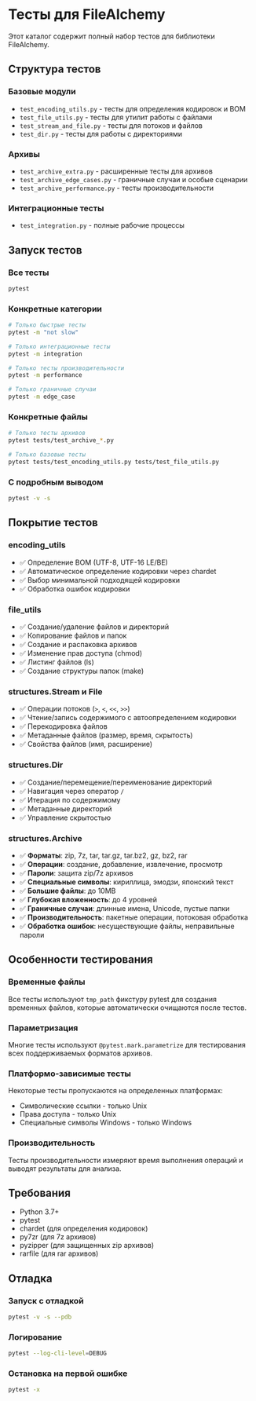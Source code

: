 # Тесты для FileAlchemy

Этот каталог содержит полный набор тестов для библиотеки FileAlchemy.

## Структура тестов

### Базовые модули
- `test_encoding_utils.py` - тесты для определения кодировок и BOM
- `test_file_utils.py` - тесты для утилит работы с файлами
- `test_stream_and_file.py` - тесты для потоков и файлов
- `test_dir.py` - тесты для работы с директориями

### Архивы
- `test_archive_extra.py` - расширенные тесты для архивов
- `test_archive_edge_cases.py` - граничные случаи и особые сценарии
- `test_archive_performance.py` - тесты производительности

### Интеграционные тесты
- `test_integration.py` - полные рабочие процессы

## Запуск тестов

### Все тесты
```bash
pytest
```

### Конкретные категории
```bash
# Только быстрые тесты
pytest -m "not slow"

# Только интеграционные тесты
pytest -m integration

# Только тесты производительности
pytest -m performance

# Только граничные случаи
pytest -m edge_case
```

### Конкретные файлы
```bash
# Только тесты архивов
pytest tests/test_archive_*.py

# Только базовые тесты
pytest tests/test_encoding_utils.py tests/test_file_utils.py
```

### С подробным выводом
```bash
pytest -v -s
```

## Покрытие тестов

### encoding_utils
- ✅ Определение BOM (UTF-8, UTF-16 LE/BE)
- ✅ Автоматическое определение кодировки через chardet
- ✅ Выбор минимальной подходящей кодировки
- ✅ Обработка ошибок кодировки

### file_utils
- ✅ Создание/удаление файлов и директорий
- ✅ Копирование файлов и папок
- ✅ Создание и распаковка архивов
- ✅ Изменение прав доступа (chmod)
- ✅ Листинг файлов (ls)
- ✅ Создание структуры папок (make)

### structures.Stream и File
- ✅ Операции потоков (`>`, `<`, `<<`, `>>`)
- ✅ Чтение/запись содержимого с автоопределением кодировки
- ✅ Перекодировка файлов
- ✅ Метаданные файлов (размер, время, скрытость)
- ✅ Свойства файлов (имя, расширение)

### structures.Dir
- ✅ Создание/перемещение/переименование директорий
- ✅ Навигация через оператор `/`
- ✅ Итерация по содержимому
- ✅ Метаданные директорий
- ✅ Управление скрытостью

### structures.Archive
- ✅ **Форматы**: zip, 7z, tar, tar.gz, tar.bz2, gz, bz2, rar
- ✅ **Операции**: создание, добавление, извлечение, просмотр
- ✅ **Пароли**: защита zip/7z архивов
- ✅ **Специальные символы**: кириллица, эмодзи, японский текст
- ✅ **Большие файлы**: до 10MB
- ✅ **Глубокая вложенность**: до 4 уровней
- ✅ **Граничные случаи**: длинные имена, Unicode, пустые папки
- ✅ **Производительность**: пакетные операции, потоковая обработка
- ✅ **Обработка ошибок**: несуществующие файлы, неправильные пароли

## Особенности тестирования

### Временные файлы
Все тесты используют `tmp_path` фикстуру pytest для создания временных файлов, которые автоматически очищаются после тестов.

### Параметризация
Многие тесты используют `@pytest.mark.parametrize` для тестирования всех поддерживаемых форматов архивов.

### Платформо-зависимые тесты
Некоторые тесты пропускаются на определенных платформах:
- Символические ссылки - только Unix
- Права доступа - только Unix
- Специальные символы Windows - только Windows

### Производительность
Тесты производительности измеряют время выполнения операций и выводят результаты для анализа.

## Требования

- Python 3.7+
- pytest
- chardet (для определения кодировок)
- py7zr (для 7z архивов)
- pyzipper (для защищенных zip архивов)
- rarfile (для rar архивов)

## Отладка

### Запуск с отладкой
```bash
pytest -v -s --pdb
```

### Логирование
```bash
pytest --log-cli-level=DEBUG
```

### Остановка на первой ошибке
```bash
pytest -x
```
